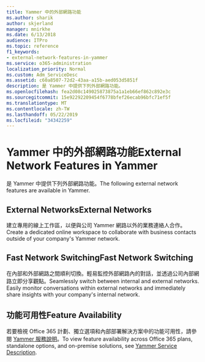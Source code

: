 ```yaml
---
title: Yammer 中的外部網路功能
ms.author: sharik
author: skjerland
manager: mnirkhe
ms.date: 6/13/2018
audience: ITPro
ms.topic: reference
f1_keywords:
- external-network-features-in-yammer
ms.service: o365-administration
localization_priority: Normal
ms.custom: Adm_ServiceDesc
ms.assetid: c60a8507-72d2-43aa-a15b-aed053d5851f
description: 是 Yammer 中提供下列外部網路功能。
ms.openlocfilehash: fea2d08c149025873875a1a1eb66ef862c892e3c
ms.sourcegitcommit: 15e92292209454f6778bfef26ecab96bfc71ef5f
ms.translationtype: MT
ms.contentlocale: zh-TW
ms.lasthandoff: 05/22/2019
ms.locfileid: "34342259"
---
```

# <a name="external-network-features-in-yammer"></a><span data-ttu-id="fa3a1-103">Yammer 中的外部網路功能</span><span class="sxs-lookup"><span data-stu-id="fa3a1-103">External Network Features in Yammer</span></span>

<span data-ttu-id="fa3a1-104">是 Yammer 中提供下列外部網路功能。</span><span class="sxs-lookup"><span data-stu-id="fa3a1-104">The following external network features are available in Yammer.</span></span>
  
## <a name="external-networks"></a><span data-ttu-id="fa3a1-105">External Networks</span><span class="sxs-lookup"><span data-stu-id="fa3a1-105">External Networks</span></span>
<span data-ttu-id="fa3a1-106"><a name="bkmk_ExternalNetworks"> </a></span><span class="sxs-lookup"><span data-stu-id="fa3a1-106"></span></span>

<span data-ttu-id="fa3a1-107">建立專用的線上工作區，以便與公司 Yammer 網路以外的業務連絡人合作。</span><span class="sxs-lookup"><span data-stu-id="fa3a1-107">Create a dedicated online workspace to collaborate with business contacts outside of your company's Yammer network.</span></span>
  
## <a name="fast-network-switching"></a><span data-ttu-id="fa3a1-108">Fast Network Switching</span><span class="sxs-lookup"><span data-stu-id="fa3a1-108">Fast Network Switching</span></span>
<span data-ttu-id="fa3a1-109"><a name="bkmk_FastNetworkSwitching"> </a></span><span class="sxs-lookup"><span data-stu-id="fa3a1-109"></span></span>

<span data-ttu-id="fa3a1-p101">在內部和外部網路之間順利切換。輕易監控外部網路內的對話，並透過公司內部網路立即分享觀點。</span><span class="sxs-lookup"><span data-stu-id="fa3a1-p101">Seamlessly switch between internal and external networks. Easily monitor conversations within external networks and immediately share insights with your company's internal network.</span></span>
  
## <a name="feature-availability"></a><span data-ttu-id="fa3a1-112">功能可用性</span><span class="sxs-lookup"><span data-stu-id="fa3a1-112">Feature Availability</span></span>
<span data-ttu-id="fa3a1-113"><a name="bkmk_FastNetworkSwitching"> </a></span><span class="sxs-lookup"><span data-stu-id="fa3a1-113"></span></span>

<span data-ttu-id="fa3a1-114">若要檢視 Office 365 計劃、獨立選項和內部部署解決方案中的功能可用性，請參閱 [Yammer 服務說明](yammer-service-description.md)。</span><span class="sxs-lookup"><span data-stu-id="fa3a1-114">To view feature availability across Office 365 plans, standalone options, and on-premise solutions, see [Yammer Service Description](yammer-service-description.md).</span></span>